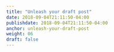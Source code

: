 ```yaml
---
title: "Unleash your draft post"
date: 2018-09-04T21:11:50-04:00
publishdate: 2018-09-04T21:11:50-04:00
anchor: unleash-your-draft-post
weight: 06
draft: false
---
```

